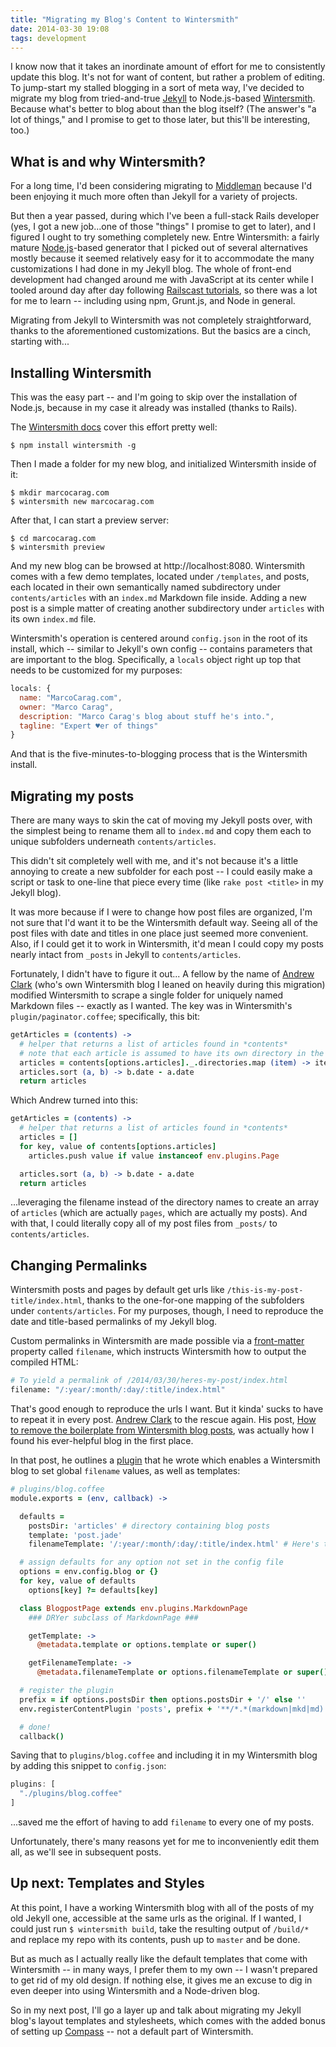 ```yaml
---
title: "Migrating my Blog's Content to Wintersmith"
date: 2014-03-30 19:08
tags: development
---
```

I know now that it takes an inordinate amount of effort for me to consistently update this blog. It's not for want of content, but rather a problem of editing. To jump-start my stalled blogging in a sort of meta way, I've decided to migrate my blog from tried-and-true [Jekyll](http://jekyllrb.com) to Node.js-based [Wintersmith](http://wintersmith.io). Because what's better to blog about than the blog itself? (The answer's "a lot of things," and I promise to get to those later, but this'll be interesting, too.)

<span class="more"></span>

## What is and why Wintersmith?

For a long time, I'd been considering migrating to [Middleman](http://www.middlemanapp.com) because I'd been enjoying it much more often than Jekyll for a variety of projects.

But then a year passed, during which I've been a full-stack Rails developer (yes, I got a new job...one of those "things" I promise to get to later), and I figured I ought to try something completely new. Entre Wintersmith: a fairly mature [Node.js](http://nodejs.org)-based generator that I picked out of several alternatives mostly because it seemed relatively easy for it to accommodate the many customizations I had done in my Jekyll blog. The whole of front-end development had changed around me with JavaScript at its center while I tooled around day after day following [Railscast tutorials](http://railscasts.com), so there was a lot for me to learn -- including using npm, Grunt.js, and Node in general.

Migrating from Jekyll to Wintersmith was not completely straightforward, thanks to the aforementioned customizations. But the basics are a cinch, starting with...

## Installing Wintersmith

This was the easy part -- and I'm going to skip over the installation of Node.js, because in my case it already was installed (thanks to Rails).

The [Wintersmith docs](https://github.com/jnordberg/wintersmith) cover this effort pretty well:

```
$ npm install wintersmith -g
```

Then I made a folder for my new blog, and initialized Wintersmith inside of it:

```
$ mkdir marcocarag.com
$ wintersmith new marcocarag.com
```

After that, I can start a preview server:

```
$ cd marcocarag.com
$ wintersmith preview
```

And my new blog can be browsed at http://localhost:8080. Wintersmith comes with a few demo templates, located under `/templates`, and posts, each located in their own semantically named subdirectory under `contents/articles` with an `index.md` Markdown file inside. Adding a new post is a simple matter of creating another subdirectory under `articles` with its own `index.md` file.

Wintersmith's operation is centered around `config.json` in the root of its install, which -- similar to Jekyll's own config -- contains parameters that are important to the blog. Specifically, a `locals` object right up top that needs to be customized for my purposes:

``` javascript
locals: {
  name: "MarcoCarag.com",
  owner: "Marco Carag",
  description: "Marco Carag's blog about stuff he's into.",
  tagline: "Expert ♥er of things"
}
```

And that is the five-minutes-to-blogging process that is the Wintersmith install.

## Migrating my posts

There are many ways to skin the cat of moving my Jekyll posts over, with the simplest being to rename them all to `index.md` and copy them each to unique subfolders underneath `contents/articles`.

This didn't sit completely well with me, and it's not because it's a little annoying to create a new subfolder for each post -- I could easily make a script or task to one-line that piece every time (like `rake post <title>` in my Jekyll blog).

It was more because if I were to change how post files are organized, I'm not sure that I'd want it to be the Wintersmith default way. Seeing all of the post files with date and titles in one place just seemed more convenient. Also, if I could get it to work in Wintersmith, it'd mean I could copy my posts nearly intact from `_posts` in Jekyll to `contents/articles`.

Fortunately, I didn't have to figure it out... A fellow by the name of [Andrew Clark](http://www.andrewphilipclark.com) (who's own Wintersmith blog I leaned on heavily during this migration) modified Wintersmith to scrape a single folder for uniquely named Markdown files -- exactly as I wanted. The key was in Wintersmith's `plugin/paginator.coffee`; specifically, this bit:

``` coffeescript
getArticles = (contents) ->
  # helper that returns a list of articles found in *contents*
  # note that each article is assumed to have its own directory in the articles directory
  articles = contents[options.articles]._.directories.map (item) -> item.index
  articles.sort (a, b) -> b.date - a.date
  return articles
```

Which Andrew turned into this:

``` coffeescript
getArticles = (contents) ->
  # helper that returns a list of articles found in *contents*
  articles = []
  for key, value of contents[options.articles]
    articles.push value if value instanceof env.plugins.Page

  articles.sort (a, b) -> b.date - a.date
  return articles
```

...leveraging the filename instead of the directory names to create an array of `articles` (which are actually `pages`, which are actually my posts). And with that, I could literally copy all of my post files from `_posts/` to `contents/articles`.

## Changing Permalinks

Wintersmith posts and pages by default get urls like `/this-is-my-post-title/index.html`, thanks to the one-for-one mapping of the subfolders under `contents/articles`. For my purposes, though, I need to reproduce the date and title-based permalinks of my Jekyll blog.

Custom permalinks in Wintersmith are made possible via a [front-matter](http://jekyllrb.com/docs/frontmatter/) property called `filename`, which instructs Wintersmith how to output the compiled HTML:

``` python
# To yield a permalink of /2014/03/30/heres-my-post/index.html
filename: "/:year/:month/:day/:title/index.html"
```

That's good enough to reproduce the urls I want. But it kinda' sucks to have to repeat it in every post. [Andrew Clark](http://www.andrewphilipclark.com) to the rescue again. His post, [How to remove the boilerplate from Wintersmith blog posts](http://andrewphilipclark.com/2013/11/08/removing-the-boilerplate-from-wintersmith-blog-posts/), was actually how I found his ever-helpful blog in the first place.

In that post, he outlines a [plugin](https://github.com/acdlite/andrewphilipclark.com/blob/master/plugins/blog.coffee) that he wrote which enables a Wintersmith blog to set global `filename` values, as well as templates:

``` coffeescript
# plugins/blog.coffee
module.exports = (env, callback) ->

  defaults =
    postsDir: 'articles' # directory containing blog posts
    template: 'post.jade'
    filenameTemplate: '/:year/:month/:day/:title/index.html' # Here's the magic part

  # assign defaults for any option not set in the config file
  options = env.config.blog or {}
  for key, value of defaults
    options[key] ?= defaults[key]

  class BlogpostPage extends env.plugins.MarkdownPage
    ### DRYer subclass of MarkdownPage ###

    getTemplate: ->
      @metadata.template or options.template or super()

    getFilenameTemplate: ->
      @metadata.filenameTemplate or options.filenameTemplate or super()

  # register the plugin
  prefix = if options.postsDir then options.postsDir + '/' else ''
  env.registerContentPlugin 'posts', prefix + '**/*.*(markdown|mkd|md)', BlogpostPage

  # done!
  callback()
```

Saving that to `plugins/blog.coffee` and including it in my Wintersmith blog by adding this snippet to `config.json`:

``` javascript
plugins: [
  "./plugins/blog.coffee"
]
```

...saved me the effort of having to add `filename` to every one of my posts.

Unfortunately, there's many reasons yet for me to inconveniently edit them all, as we'll see in subsequent posts.

## Up next: Templates and Styles

At this point, I have a working Wintersmith blog with all of the posts of my old Jekyll one, accessible at the same urls as the original. If I wanted, I could just run `$ wintersmith build`, take the resulting output of `/build/*` and replace my repo with its contents, push up to `master` and be done.

But as much as I actually really like the default templates that come with Wintersmith -- in many ways, I prefer them to my own -- I wasn't prepared to get rid of my old design. If nothing else, it gives me an excuse to dig in even deeper into using Wintersmith and a Node-driven blog.

So in my next post, I'll go a layer up and talk about migrating my Jekyll blog's layout templates and stylesheets, which comes with the added bonus of setting up [Compass](http://compass-style.org) -- not a default part of Wintersmith.
